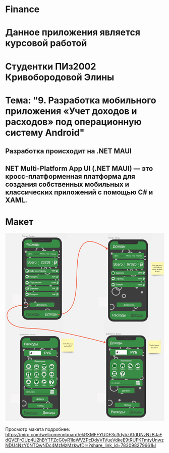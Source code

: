 # Finance

# Данное приложения является курсовой работой 
# Студентки ПИз2002 Кривобородовой Элины 
# Тема: "9. Разработка мобильного приложения «Учет доходов и расходов» под операционную систему Android"

## Разработка происходит на .NET MAUI

## NET Multi-Platform App UI (.NET MAUI) — это кросс-платформенная платформа для создания собственных мобильных и классических приложений с помощью C# и XAML.


# Макет
![ds](/docs/Finance.PNG)

Просмотр макета подробнее:
https://miro.com/welcomeonboard/ekRXMFFYUDF3c3dybzA1dUNzNzBJaFdQVEFrOUp4U2hBYTFZcG0yR1lqWVZPcDdyV1VueVdkeE9tRUFKTmtyUnwzNDU4NzY0NTQwNDc4MzMzMzkwfDI=?share_link_id=783098279661Ы